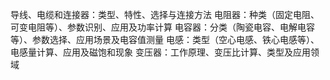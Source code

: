 导线、电缆和连接器：类型、特性、选择与连接方法
电阻器：种类（固定电阻、可变电阻等）、参数识别、应用及功率计算
电容器：分类（陶瓷电容、电解电容等）、参数选择、应用场景及电容值测量
电感：类型（空心电感、铁心电感等）、电感量计算、应用及磁饱和现象
变压器：工作原理、变压比计算、类型及应用领域
